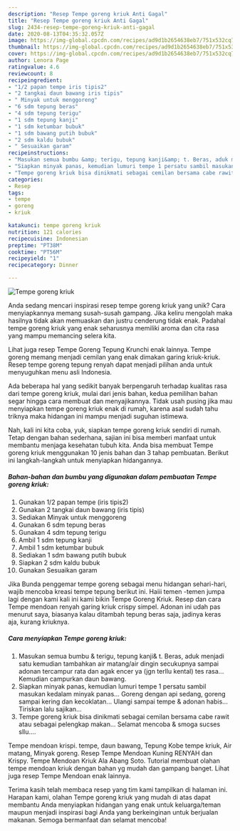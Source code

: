 ```yaml
---
description: "Resep Tempe goreng kriuk Anti Gagal"
title: "Resep Tempe goreng kriuk Anti Gagal"
slug: 2434-resep-tempe-goreng-kriuk-anti-gagal
date: 2020-08-13T04:35:32.057Z
image: https://img-global.cpcdn.com/recipes/ad9d1b2654638eb7/751x532cq70/tempe-goreng-kriuk-foto-resep-utama.jpg
thumbnail: https://img-global.cpcdn.com/recipes/ad9d1b2654638eb7/751x532cq70/tempe-goreng-kriuk-foto-resep-utama.jpg
cover: https://img-global.cpcdn.com/recipes/ad9d1b2654638eb7/751x532cq70/tempe-goreng-kriuk-foto-resep-utama.jpg
author: Lenora Page
ratingvalue: 4.6
reviewcount: 8
recipeingredient:
- "1/2 papan tempe iris tipis2"
- "2 tangkai daun bawang iris tipis"
- " Minyak untuk menggoreng"
- "6 sdm tepung beras"
- "4 sdm tepung terigu"
- "1 sdm tepung kanji"
- "1 sdm ketumbar bubuk"
- "1 sdm bawang putih bubuk"
- "2 sdm kaldu bubuk"
- " Sesuaikan garam"
recipeinstructions:
- "Masukan semua bumbu &amp; terigu, tepung kanji&amp; t. Beras, aduk menjadi satu kemudian tambahkan air matang/air dingin secukupnya sampai adonan tercampur rata dan agak encer ya (jgn terllu kental) tes rasa... Kemudian campurkan daun bawang."
- "Siapkan minyak panas, kemudian lumuri tempe 1 persatu sambil masukan kedalam minyak panas... Goreng dengan api sedang, goreng sampai kering dan kecoklatan... Ulangi sampai tempe &amp; adonan habis... Tiriskan lalu sajikan..."
- "Tempe goreng kriuk bisa dinikmati sebagai cemilan bersama cabe rawit atau sebagai pelengkap makan... Selamat mencoba &amp; smoga sucses sllu...."
categories:
- Resep
tags:
- tempe
- goreng
- kriuk

katakunci: tempe goreng kriuk 
nutrition: 121 calories
recipecuisine: Indonesian
preptime: "PT38M"
cooktime: "PT56M"
recipeyield: "1"
recipecategory: Dinner

---
```



![Tempe goreng kriuk](https://img-global.cpcdn.com/recipes/ad9d1b2654638eb7/751x532cq70/tempe-goreng-kriuk-foto-resep-utama.jpg)

Anda sedang mencari inspirasi resep tempe goreng kriuk yang unik? Cara menyiapkannya memang susah-susah gampang. Jika keliru mengolah maka hasilnya tidak akan memuaskan dan justru cenderung tidak enak. Padahal tempe goreng kriuk yang enak seharusnya memiliki aroma dan cita rasa yang mampu memancing selera kita.

Lihat juga resep Tempe Goreng Tepung Krunchi enak lainnya. Tempe goreng memang menjadi cemilan yang enak dimakan garing kriuk-kriuk. Resep tempe goreng tepung renyah dapat menjadi pilihan anda untuk menyuguhkan menu asli Indonesia.

Ada beberapa hal yang sedikit banyak berpengaruh terhadap kualitas rasa dari tempe goreng kriuk, mulai dari jenis bahan, kedua pemilihan bahan segar hingga cara membuat dan menyajikannya. Tidak usah pusing jika mau menyiapkan tempe goreng kriuk enak di rumah, karena asal sudah tahu triknya maka hidangan ini mampu menjadi suguhan istimewa.


Nah, kali ini kita coba, yuk, siapkan tempe goreng kriuk sendiri di rumah. Tetap dengan bahan sederhana, sajian ini bisa memberi manfaat untuk membantu menjaga kesehatan tubuh kita. Anda bisa membuat Tempe goreng kriuk menggunakan 10 jenis bahan dan 3 tahap pembuatan. Berikut ini langkah-langkah untuk menyiapkan hidangannya.

<!--inarticleads1-->

##### Bahan-bahan dan bumbu yang digunakan dalam pembuatan Tempe goreng kriuk:

1. Gunakan 1/2 papan tempe (iris tipis2)
1. Gunakan 2 tangkai daun bawang (iris tipis)
1. Sediakan  Minyak untuk menggoreng
1. Gunakan 6 sdm tepung beras
1. Gunakan 4 sdm tepung terigu
1. Ambil 1 sdm tepung kanji
1. Ambil 1 sdm ketumbar bubuk
1. Sediakan 1 sdm bawang putih bubuk
1. Siapkan 2 sdm kaldu bubuk
1. Gunakan  Sesuaikan garam


Jika Bunda penggemar tempe goreng sebagai menu hidangan sehari-hari, wajib mencoba kreasi tempe tepung berikut ini. Haiii temen -temen jumpa lagi dengan kami kali ini kami bikin Tempe Goreng Kriuk. Resep dan cara Tempe mendoan renyah garing kriuk crispy simpel. Adonan ini udah pas menurut saya, biasanya kalau ditambah tepung beras saja, jadinya keras aja, kurang kriuknya. 

<!--inarticleads2-->

##### Cara menyiapkan Tempe goreng kriuk:

1. Masukan semua bumbu &amp; terigu, tepung kanji&amp; t. Beras, aduk menjadi satu kemudian tambahkan air matang/air dingin secukupnya sampai adonan tercampur rata dan agak encer ya (jgn terllu kental) tes rasa... Kemudian campurkan daun bawang.
1. Siapkan minyak panas, kemudian lumuri tempe 1 persatu sambil masukan kedalam minyak panas... Goreng dengan api sedang, goreng sampai kering dan kecoklatan... Ulangi sampai tempe &amp; adonan habis... Tiriskan lalu sajikan...
1. Tempe goreng kriuk bisa dinikmati sebagai cemilan bersama cabe rawit atau sebagai pelengkap makan... Selamat mencoba &amp; smoga sucses sllu....


Tempe mendoan krispi. tempe, daun bawang, Tepung Kobe tempe kriuk, Air matang, Minyak goreng. Resep Tempe Mendoan Kuning RENYAH dan Krispy. Tempe Mendoan Kriuk Ala Abang Soto. Tutorial membuat olahan tempe mendoan kriuk dengan bahan yg mudah dan gampang banget. Lihat juga resep Tempe Mendoan enak lainnya. 

Terima kasih telah membaca resep yang tim kami tampilkan di halaman ini. Harapan kami, olahan Tempe goreng kriuk yang mudah di atas dapat membantu Anda menyiapkan hidangan yang enak untuk keluarga/teman maupun menjadi inspirasi bagi Anda yang berkeinginan untuk berjualan makanan. Semoga bermanfaat dan selamat mencoba!
